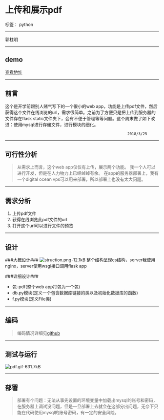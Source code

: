 ﻿# 上传和展示pdf

标签： python


----------
郭柱明


----------
## demo ##
[查看地址][1]

----------
## 前言 ##
这个是开学前跟别人赌气写下的一个很小的web app，功能是上传pdf文件，然后获得这个文件在线浏览的url，需求很简单。之前为了方便只是把上传到服务器的文件存在flask static文件夹下，会有不便于管理等等问题。这个周末做了如下改进：使用mysql进行存储文件，进行模块的细化。
                                                          
                                                            2018/3/25


----------
## 可行性分析 ##

> 从需求上而言，这个web app仅仅有上传，展示两个功能。
我一个人可以进行开发，但是在人力物力上已经绰绰有余。
在app的服务器部署上，我有一个digital ocean vps可以用来部署，所以部署上也没有太大问题。


----------
## 需求分析 ##


 1. 上传pdf文件
 2. 获得在线浏览此pdf文件的url
 3. 打开这个url可以进行文件的预览
 


----------
## 设计 ##
###大概设计###
![struction.png-12.1kB][2]
整个结构呈现cs结构，server我使用nginx，server使用wsgi接口调用flask app

###详细设计###

 - 包-pdf(整个web app打包为一个包)
  - db.py模块(定义一个包含数据库链接的类以及初始化数据库的函数)
  - f.py模块(定义File类)


----------
## 编码 ##

> 编码情况详细见[github][3]


----------
## 测试与运行 ##
![pdf.gif-631.7kB][4]


----------
## 部署 ##

> 部署有个问题：无法从事先设置的环境变量中加载出mysql的账号和密码，在服务器上调试没问题，但是一旦部署上去就会在这部分出问题，无奈下只能在代码使用mysql的账号密码，有一定的安全风险。



  

   


  [1]: http://138.68.235.123/upload
  [2]: http://static.zybuluo.com/gzm1997/5de0ll4jozkxxzntxo20ni2x/struction.png
  [3]: https://github.com/gzm1997/pdf
  [4]: http://static.zybuluo.com/gzm1997/v93gqdz11aenv30kisr64r41/pdf.gif